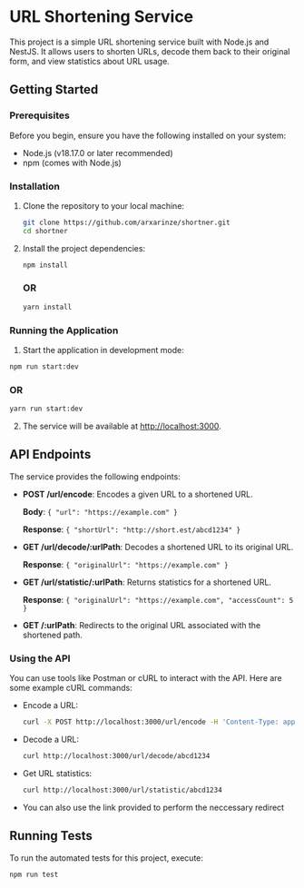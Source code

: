 # URL Shortening Service

This project is a simple URL shortening service built with Node.js and NestJS. It allows users to shorten URLs, decode them back to their original form, and view statistics about URL usage.

## Getting Started

### Prerequisites

Before you begin, ensure you have the following installed on your system:

- Node.js (v18.17.0 or later recommended)
- npm (comes with Node.js)

### Installation

1. Clone the repository to your local machine:

   ```bash
   git clone https://github.com/arxarinze/shortner.git
   cd shortner
   ```

2. Install the project dependencies:

   ```bash
   npm install
   ```

   ### OR

   ```bash
   yarn install
   ```

### Running the Application

1. Start the application in development mode:

  ```bash
  npm run start:dev
  ```

  ### OR

  ```bash
  yarn run start:dev
  ```

2. The service will be available at [http://localhost:3000](http://localhost:3000).

## API Endpoints

The service provides the following endpoints:

- **POST /url/encode**: Encodes a given URL to a shortened URL.

  **Body**: `{ "url": "https://example.com" }`

  **Response**: `{ "shortUrl": "http://short.est/abcd1234" }`

- **GET /url/decode/:urlPath**: Decodes a shortened URL to its original URL.

  **Response**: `{ "originalUrl": "https://example.com" }`

- **GET /url/statistic/:urlPath**: Returns statistics for a shortened URL.

  **Response**: `{ "originalUrl": "https://example.com", "accessCount": 5 }`

- **GET /:urlPath**: Redirects to the original URL associated with the shortened path.

### Using the API

You can use tools like Postman or cURL to interact with the API. Here are some example cURL commands:

- Encode a URL:

  ```bash
  curl -X POST http://localhost:3000/url/encode -H 'Content-Type: application/json' -d '{"url": "https://example.com"}'
  ```

- Decode a URL:

  ```bash
  curl http://localhost:3000/url/decode/abcd1234
  ```

- Get URL statistics:

  ```bash
  curl http://localhost:3000/url/statistic/abcd1234
  ```

- You can also use the link provided to perform the neccessary redirect

## Running Tests

To run the automated tests for this project, execute:

```bash
npm run test
```
